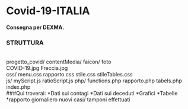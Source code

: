 # Covid-19-ITALIA
**Consegna per DEXMA.**

### STRUTTURA
\
progetto_covid/
	contentMedia/
		faicon/
			foto	
		COVID-19.jpg
		Freccia.jpg		
	css/
		menu.css
		rapporto.css
		stile.css
		stileTables.css		
	js/
		myScript.js
		ratioScript.js
	php/
		functions.php
		rapporto.php
		tabels.php
	index.php
\
###Qui troverai:
*Dati sui contagi
*Dati sui deceduti
*Grafici 
*Tabelle
	*rapporto giornaliero nuovi casi/ tamponi effettuati
